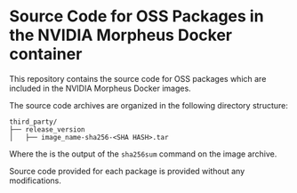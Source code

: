 <!--
SPDX-FileCopyrightText: Copyright (c) 2024, NVIDIA CORPORATION & AFFILIATES. All rights reserved.
SPDX-License-Identifier: Apache-2.0

Licensed under the Apache License, Version 2.0 (the "License");
you may not use this file except in compliance with the License.
You may obtain a copy of the License at

http://www.apache.org/licenses/LICENSE-2.0

Unless required by applicable law or agreed to in writing, software
distributed under the License is distributed on an "AS IS" BASIS,
WITHOUT WARRANTIES OR CONDITIONS OF ANY KIND, either express or implied.
See the License for the specific language governing permissions and
limitations under the License.
-->

# Source Code for OSS Packages in the NVIDIA Morpheus Docker container

This repository contains the source code for OSS packages which are included in the NVIDIA Morpheus Docker images. 

The source code archives are organized in the following directory structure:
```
third_party/
├── release_version
│   ├── image_name-sha256-<SHA HASH>.tar
```

Where the <SHA HASH> is the output of the `sha256sum` command on the image archive.

Source code provided for each package is provided without any modifications.